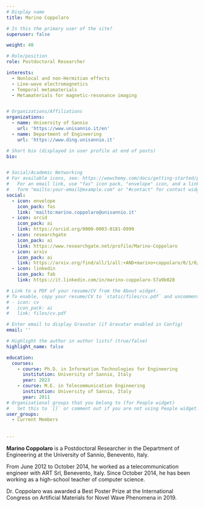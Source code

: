 ```yaml
---
# Display name
title: Marino Coppolaro

# Is this the primary user of the site?
superuser: false

weight: 40

# Role/position
role: Postdoctoral Researcher

interests:
  - Nonlocal and non-Hermitian effects
  - Line-wave electromagnetics
  - Temporal metamaterials
  - Metamaterials for magnetic-resonance imaging


# Organizations/Affiliations
organizations:
  - name: University of Sannio
    url: 'https://www.unisannio.it/en'
  - name: Department of Engineering
    url: 'https://www.ding.unisannio.it'

# Short bio (displayed in user profile at end of posts)
bio:


# Social/Academic Networking
# For available icons, see: https://wowchemy.com/docs/getting-started/page-builder/#icons
#   For an email link, use "fas" icon pack, "envelope" icon, and a link in the
#   form "mailto:your-email@example.com" or "#contact" for contact widget.
social:
  - icon: envelope
    icon_pack: fas
    link: 'mailto:marino.coppolaro@unisannio.it'
  - icon: orcid
    icon_pack: ai
    link: https://orcid.org/0000-0003-0181-0999
  - icon: researchgate
    icon_pack: ai
    link: https://www.researchgate.net/profile/Marino-Coppolaro
  - icon: arxiv
    icon_pack: ai
    link: https://arxiv.org/find/all/1/all:+AND+marino+coppolaro/0/1/0/all/0/1
  - icon: linkedin
    icon_pack: fab
    link: https://it.linkedin.com/in/marino-coppolaro-57a9b028

# Link to a PDF of your resume/CV from the About widget.
# To enable, copy your resume/CV to `static/files/cv.pdf` and uncomment the lines below.
# - icon: cv
#   icon_pack: ai
#   link: files/cv.pdf

# Enter email to display Gravatar (if Gravatar enabled in Config)
email: ''

# Highlight the author in author lists? (true/false)
highlight_name: false

education:
  courses:
    - course: Ph.D. in Information Technologies for Engineering     
      institution: University of Sannio, Italy
      year: 2023
    - course: M.E. in Telecommunication Engineering
      institution: University of Sannio, Italy
      year: 2011
# Organizational groups that you belong to (for People widget)
#   Set this to `[]` or comment out if you are not using People widget.
user_groups:
  - Current Members
  
  
---
```


**Marino Coppolaro** is a Postdoctoral Researcher in the Department of Engineering at the University of Sannio, Benevento, Italy.

From June 2012 to October 2014, he worked as a telecommunication engineer with ART Srl, Benevento, Italy. Since October 2014, he has been working as a high-school teacher of computer science.  

Dr. Coppolaro was awarded a Best Poster Prize at the International Congress on Artificial Materials for Novel Wave Phenomena in 2019.

